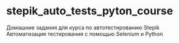 # stepik_auto_tests_pyton_course
Домашние задания для курса по автотестированию Stepik Автоматизация тестирования с помощью Selenium и Python
